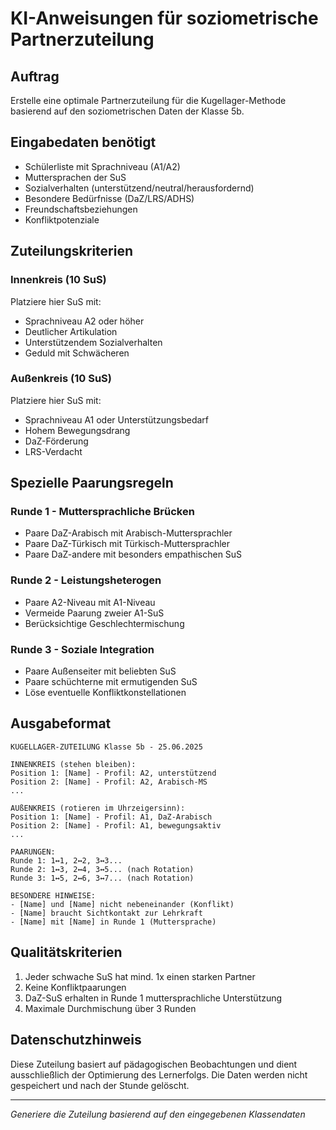 # KI-Anweisungen für soziometrische Partnerzuteilung

## Auftrag
Erstelle eine optimale Partnerzuteilung für die Kugellager-Methode basierend auf den soziometrischen Daten der Klasse 5b.

## Eingabedaten benötigt
- Schülerliste mit Sprachniveau (A1/A2)
- Muttersprachen der SuS
- Sozialverhalten (unterstützend/neutral/herausfordernd)
- Besondere Bedürfnisse (DaZ/LRS/ADHS)
- Freundschaftsbeziehungen
- Konfliktpotenziale

## Zuteilungskriterien

### Innenkreis (10 SuS)
Platziere hier SuS mit:
- Sprachniveau A2 oder höher
- Deutlicher Artikulation
- Unterstützendem Sozialverhalten
- Geduld mit Schwächeren

### Außenkreis (10 SuS)
Platziere hier SuS mit:
- Sprachniveau A1 oder Unterstützungsbedarf
- Hohem Bewegungsdrang
- DaZ-Förderung
- LRS-Verdacht

## Spezielle Paarungsregeln

### Runde 1 - Muttersprachliche Brücken
- Paare DaZ-Arabisch mit Arabisch-Muttersprachler
- Paare DaZ-Türkisch mit Türkisch-Muttersprachler
- Paare DaZ-andere mit besonders empathischen SuS

### Runde 2 - Leistungsheterogen
- Paare A2-Niveau mit A1-Niveau
- Vermeide Paarung zweier A1-SuS
- Berücksichtige Geschlechtermischung

### Runde 3 - Soziale Integration
- Paare Außenseiter mit beliebten SuS
- Paare schüchterne mit ermutigenden SuS
- Löse eventuelle Konfliktkonstellationen

## Ausgabeformat

```
KUGELLAGER-ZUTEILUNG Klasse 5b - 25.06.2025

INNENKREIS (stehen bleiben):
Position 1: [Name] - Profil: A2, unterstützend
Position 2: [Name] - Profil: A2, Arabisch-MS
...

AUßENKREIS (rotieren im Uhrzeigersinn):
Position 1: [Name] - Profil: A1, DaZ-Arabisch
Position 2: [Name] - Profil: A1, bewegungsaktiv
...

PAARUNGEN:
Runde 1: 1↔1, 2↔2, 3↔3...
Runde 2: 1↔3, 2↔4, 3↔5... (nach Rotation)
Runde 3: 1↔5, 2↔6, 3↔7... (nach Rotation)

BESONDERE HINWEISE:
- [Name] und [Name] nicht nebeneinander (Konflikt)
- [Name] braucht Sichtkontakt zur Lehrkraft
- [Name] mit [Name] in Runde 1 (Muttersprache)
```

## Qualitätskriterien
1. Jeder schwache SuS hat mind. 1x einen starken Partner
2. Keine Konfliktpaarungen
3. DaZ-SuS erhalten in Runde 1 muttersprachliche Unterstützung
4. Maximale Durchmischung über 3 Runden

## Datenschutzhinweis
Diese Zuteilung basiert auf pädagogischen Beobachtungen und dient ausschließlich der Optimierung des Lernerfolgs. Die Daten werden nicht gespeichert und nach der Stunde gelöscht.

---
*Generiere die Zuteilung basierend auf den eingegebenen Klassendaten*